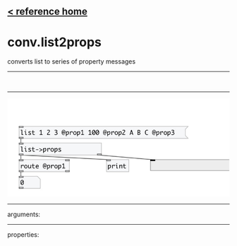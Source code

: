 [< reference home](index.html)
---

# conv.list2props


converts list to series of property messages

---

<br>


---


![example](examples/conv.list2props-example.jpg)

---
arguments:


---
properties:


